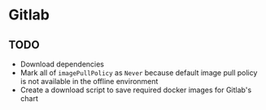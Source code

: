 # Gitlab

## TODO

- Download dependencies
- Mark all of `imagePullPolicy` as `Never` because default image pull policy is not available in the offline environment
- Create a download script to save required docker images for Gitlab's chart
